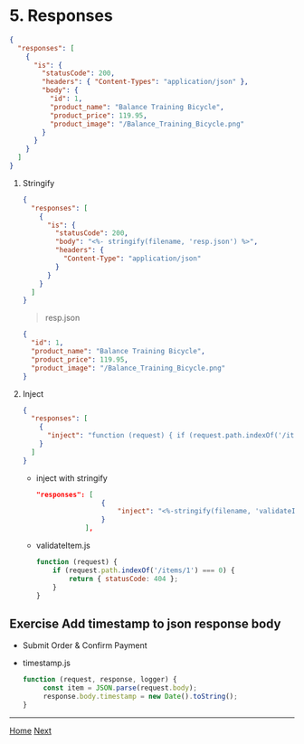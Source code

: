 # 5. Responses

```json
{
  "responses": [
    {
      "is": {
        "statusCode": 200,
        "headers": { "Content-Types": "application/json" },
        "body": {
          "id": 1,
          "product_name": "Balance Training Bicycle",
          "product_price": 119.95,
          "product_image": "/Balance_Training_Bicycle.png"
        }
      }
    }
  ]
}
```

1. Stringify

   ```json
   {
     "responses": [
       {
         "is": {
           "statusCode": 200,
           "body": "<%- stringify(filename, 'resp.json') %>",
           "headers": {
             "Content-Type": "application/json"
           }
         }
       }
     ]
   }
   ```

   > resp.json

   ```json
   {
     "id": 1,
     "product_name": "Balance Training Bicycle",
     "product_price": 119.95,
     "product_image": "/Balance_Training_Bicycle.png"
   }
   ```

2. Inject

   ```json
   {
     "responses": [
       {
         "inject": "function (request) { if (request.path.indexOf('/items/1') === 0) { return { statusCode: 404 }; } }"
       }
     ]
   }
   ```

   - inject with stringify

     ```json
     "responses": [
                     {
                         "inject": "<%-stringify(filename, 'validateItem.js') %>"
                     }
                 ],
     ```

   - validateItem.js

     ```js
     function (request) {
         if (request.path.indexOf('/items/1') === 0) {
             return { statusCode: 404 };
         }
     }
     ```

## Exercise Add timestamp to json response body

- Submit Order & Confirm Payment
- timestamp.js

  ```js
  function (request, response, logger) {
       const item = JSON.parse(request.body);
       response.body.timestamp = new Date().toString();
  }
  ```

---

[Home](README.md) [Next](./06-Behaviors.md)
